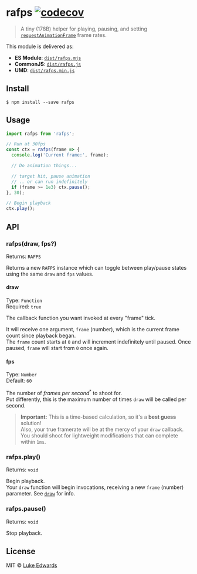 # rafps [![codecov](https://badgen.now.sh/codecov/c/github/lukeed/rafps)](https://codecov.io/gh/lukeed/rafps)

> A tiny (178B) helper for playing, pausing, and setting [`requestAnimationFrame`](https://developer.mozilla.org/en-US/docs/Web/API/window/requestAnimationFrame) frame rates.

This module is delivered as:

* **ES Module**: [`dist/rafps.mjs`](https://unpkg.com/rafps/dist/index.mjs)
* **CommonJS**: [`dist/rafps.js`](https://unpkg.com/rafps/dist/index.js)
* **UMD**: [`dist/rafps.min.js`](https://unpkg.com/rafps)

## Install

```
$ npm install --save rafps
```


## Usage

```js
import rafps from 'rafps';

// Run at 30fps
const ctx = rafps(frame => {
  console.log('Current frame:', frame);

  // Do animation things...

  // target hit, pause animation
  // .. or can run indefinitely
  if (frame >= 1e3) ctx.pause();
}, 30);

// Begin playback
ctx.play();
```


## API

### rafps(draw, fps?)
Returns: `RAFPS`

Returns a new `RAFPS` instance which can toggle between play/pause states using the same `draw` and `fps` values.

#### draw

Type: `Function`<br>
Required: `true`

The callback function you want invoked at every "frame" tick.

It will receive one argument, `frame` (number), which is the current frame count since playback began.<br>The `frame` count starts at `0` and will increment indefinitely until paused. Once paused, `frame` will start from `0` once again.

#### fps
Type: `Number`<br>
Default: `60`

The number of _frames per second_<sup>*</sup> to shoot for.<br>
Put differently, this is the maximum number of times `draw` will be called per second.

> **Important:** This is a time-based calculation, so it's a **best guess** solution!<br>Also, your true framerate will be at the mercy of your `draw` callback. You should shoot for lightweight modifications that can complete within `1ms`.


### rafps.play()
Returns: `void`

Begin playback.<br>
Your `draw` function will begin invocations, receiving a new `frame` (number) parameter. See [`draw`](#draw) for info.

### rafps.pause()
Returns: `void`

Stop playback.


## License

MIT © [Luke Edwards](https://lukeed.com)
